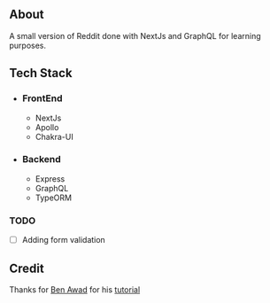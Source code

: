 ## About
A small version of Reddit done with NextJs and GraphQL for learning purposes.

## Tech Stack

- ### FrontEnd
    - NextJs
    - Apollo
    - Chakra-UI

- ### Backend
    - Express
    - GraphQL
    - TypeORM

### TODO
-[ ] Adding form validation


## Credit 
Thanks for [Ben Awad](https://github.com/benawad) for his [tutorial](https://www.youtube.com/watch?v=I6ypD7qv3Z8&t=25261s)
